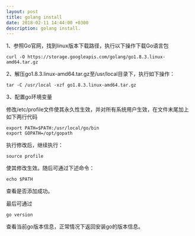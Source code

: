 ```yaml
---
layout: post
title: golang install
date: 2018-02-11 14:44:00 +0300
description: golang install.
---
```


1、参照Go官网，找到linux版本下载路径，执行以下操作下载Go语言包
~~~ shell
curl -O https://storage.googleapis.com/golang/go1.8.3.linux-amd64.tar.gz
~~~

2、解压go1.8.3.linux-amd64.tar.gz至/usr/local目录下，执行如下操作：
~~~ shell
tar -C /usr/local -xzf go1.8.3.linux-amd64.tar.gz
~~~

3、配置go环境变量

修改/etc/profile文件使其永久性生效，并对所有系统用户生效，在文件末尾加上如下两行代码
~~~ shell
export PATH=$PATH:/usr/local/go/bin
export GOPATH=/opt/gopath
~~~

执行修改后，继续执行：
~~~ shell
source profile
~~~

使其修改生效。随后可通过下述命令：
~~~ shell
echo $PATH
~~~

查看是否添加成功。

最后可通过
~~~ shell
go version
~~~
查看当前go版本信息，正常情况下返回安装go的版本信息。